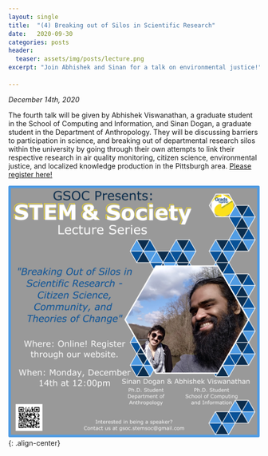 ```yaml
---
layout: single
title:  "(4) Breaking out of Silos in Scientific Research"
date:   2020-09-30
categories: posts
header:
  teaser: assets/img/posts/lecture.png
excerpt: "Join Abhishek and Sinan for a talk on environmental justice!"

---
```

*December 14th, 2020*

The fourth talk will be given by Abhishek Viswanathan, a graduate student in the School of Computing and Information, and Sinan Dogan, a graduate student in the Department of Anthropology. They will be discussing barriers to participation in science, and breaking out of departmental research silos within the university by going through their own attempts to link their respective research in air quality monitoring, citizen science, environmental justice, and localized knowledge production in the Pittsburgh area. [Please register here!](https://pitt.zoom.us/meeting/register/tJ0vf-6vqz8iHNeMum8M4znA_oO7X3YHYZvu)

![Lecture4_AbhishekViswanathan](/assets/img/lectures/Lecture4_AbhishekViswanathan.png){: .align-center}
